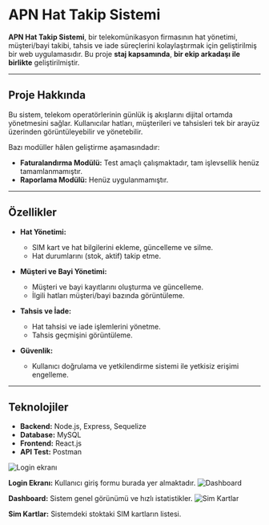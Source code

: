 # **APN Hat Takip Sistemi**

**APN Hat Takip Sistemi**, bir telekomünikasyon firmasının hat yönetimi, müşteri/bayi takibi, tahsis ve iade süreçlerini kolaylaştırmak için geliştirilmiş bir web uygulamasıdır. Bu proje **staj kapsamında**, **bir ekip arkadaşı ile birlikte** geliştirilmiştir.

---

## **Proje Hakkında**

Bu sistem, telekom operatörlerinin günlük iş akışlarını dijital ortamda yönetmesini sağlar. Kullanıcılar hatları, müşterileri ve tahsisleri tek bir arayüz üzerinden görüntüleyebilir ve yönetebilir.

Bazı modüller hâlen geliştirme aşamasındadır:

- **Faturalandırma Modülü:** Test amaçlı çalışmaktadır, tam işlevsellik henüz tamamlanmamıştır.  
- **Raporlama Modülü:** Henüz uygulanmamıştır.

---

## **Özellikler**

- **Hat Yönetimi:**  
  - SIM kart ve hat bilgilerini ekleme, güncelleme ve silme.  
  - Hat durumlarını (stok, aktif) takip etme.

- **Müşteri ve Bayi Yönetimi:**  
  - Müşteri ve bayi kayıtlarını oluşturma ve güncelleme.  
  - İlgili hatları müşteri/bayi bazında görüntüleme.

- **Tahsis ve İade:**  
  - Hat tahsisi ve iade işlemlerini yönetme.  
  - Tahsis geçmişini görüntüleme.

- **Güvenlik:**  
  - Kullanıcı doğrulama ve yetkilendirme sistemi ile yetkisiz erişimi engelleme.

---

## **Teknolojiler**

- **Backend:** Node.js, Express, Sequelize  
- **Database:** MySQL  
- **Frontend:** React.js  
- **API Test:** Postman

![Login ekranı](https://github.com/user-attachments/assets/2a670ab2-2cfb-4f8e-9f27-6c688534c443)

**Login Ekranı:** Kullanıcı giriş formu burada yer almaktadır.
![Dashboard](https://github.com/user-attachments/assets/5041093d-9ee2-4129-af0b-d152c072b7de)

**Dashboard:** Sistem genel görünümü ve hızlı istatistikler.
![Sim Kartlar](https://github.com/user-attachments/assets/6ff4b38e-56fe-4f26-b7e4-687b069cf431)

**Sim Kartlar:** Sistemdeki stoktaki SIM kartların listesi.




